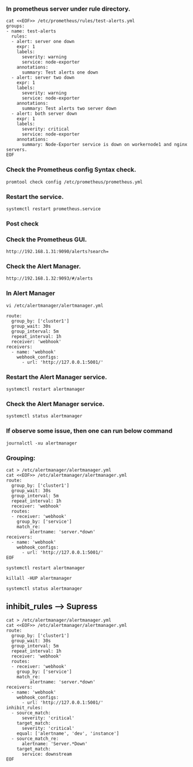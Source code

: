 ### In prometheus server under rule directory.

```
cat <<EOF>> /etc/prometheus/rules/test-alerts.yml 
groups:
- name: test-alerts
  rules:
  - alert: server one down
    expr: 1
    labels:
      severity: warning
      service: node-exporter
    annotations:
      summary: Test alerts one down
  - alert: server two down
    expr: 1
    labels:
      severity: warning
      service: node-exporter
    annotations:
      summary: Test alerts two server down
  - alert: both server down
    expr: 1
    labels:
      severity: critical
      service: node-exporter
    annotations:
      summary: Node-Exporter service is down on workernode1 and nginx servers.
EOF
```
### Check the Prometheus config Syntax check.	  
```
promtool check config /etc/prometheus/prometheus.yml
```
### Restart the service.
```
systemctl restart prometheus.service 
```
### Post check
### Check the Prometheus GUI.

```
http://192.168.1.31:9090/alerts?search=
```


### Check the Alert Manager.
```
http://192.168.1.32:9093/#/alerts
```


### In Alert Manager
```
vi /etc/alertmanager/alertmanager.yml
```
```
route:
  group_by: ['cluster1']
  group_wait: 30s
  group_interval: 5m
  repeat_interval: 1h
  receiver: 'webhook'
receivers:
  - name: 'webhook'
    webhook_configs:
      - url: 'http://127.0.0.1:5001/'
```



### Restart the Alert Manager service. 

```
systemctl restart alertmanager
```

### Check the Alert Manager service.
```
systemctl status alertmanager
```

### If observe some issue, then one can run below command
```
journalctl -xu alertmanager
```



### Grouping:
```
cat > /etc/alertmanager/alertmanager.yml 
cat <<EOF>> /etc/alertmanager/alertmanager.yml 
route:
  group_by: ['cluster1']
  group_wait: 30s
  group_interval: 5m
  repeat_interval: 1h
  receiver: 'webhook'
  routes:
  - receiver: 'webhook'
    group_by: ['service']
    match_re:
         alertname: 'server.*down'
receivers:
  - name: 'webhook'
    webhook_configs:
      - url: 'http://127.0.0.1:5001/'
EOF
```


```
systemctl restart alertmanager

```
```
killall -HUP alertmanager 
```
```
systemctl status alertmanager 
```

## inhibit_rules --> Supress

```
cat > /etc/alertmanager/alertmanager.yml 
cat <<EOF>> /etc/alertmanager/alertmanager.yml 
route:
  group_by: ['cluster1']
  group_wait: 30s
  group_interval: 5m
  repeat_interval: 1h
  receiver: 'webhook'
  routes:
  - receiver: 'webhook'
    group_by: ['service']
    match_re:
         alertname: 'server.*down'
receivers:
  - name: 'webhook'
    webhook_configs:
      - url: 'http://127.0.0.1:5001/'
inhibit_rules:
  - source_match:
      severity: 'critical'
    target_match:
      severity: 'critical'
    equal: ['alertname', 'dev', 'instance']
  - source_match_re:
      alertname: 'Server.*Down'
    target_match:
      service: downstream
EOF
```
